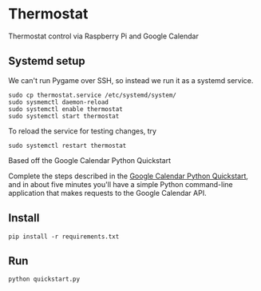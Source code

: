 # Thermostat
Thermostat control via Raspberry Pi and Google Calendar

## Systemd setup
We can't run Pygame over SSH, so instead we run it as a systemd service.
```
sudo cp thermostat.service /etc/systemd/system/
sudo sysmemctl daemon-reload
sudo systemctl enable thermostat
sudo systemctl start thermostat
```
To reload the service for testing changes, try
```
sudo systemctl restart thermostat
```


Based off the Google Calendar Python Quickstart

Complete the steps described in the [Google Calendar Python Quickstart](
https://developers.google.com/google-apps/calendar/quickstart/python), and in
about five minutes you'll have a simple Python command-line application that
makes requests to the Google Calendar API.

## Install

```
pip install -r requirements.txt
```

## Run

```
python quickstart.py
```
